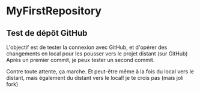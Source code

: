 # MyFirstRepository
## Test de dépôt GitHub
L'objectif est de tester la connexion avec GitHub, et d'opérer des changements en local pour les pousser vers le projet distant (sur GitHub)
Après un premier commit, je peux tester un second commit.

Contre toute attente, ça marche. Et peut-être même à la fois du local vers le distant, mais également du distant vers le local!
je te crois pas (mais joli fork)
